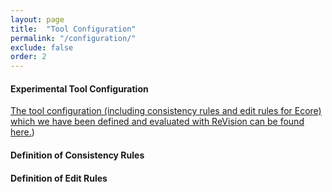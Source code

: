 ```yaml
---
layout: page
title:  "Tool Configuration"
permalink: "/configuration/"
exclude: false
order: 2
---
```


#### Experimental Tool Configuration

[The tool configuration (including consistency rules and edit rules for Ecore) which we have been defined and evaluated with ReVision can be found here.](/evaluation/))

#### Definition of Consistency Rules

#### Definition of Edit Rules